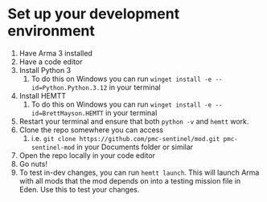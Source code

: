 # Set up your development environment

1. Have Arma 3 installed
2. Have a code editor
3. Install Python 3
    1. To do this on Windows you can run `winget install -e --id=Python.Python.3.12` in your terminal
4. Install HEMTT
    1. To do this on Windows you can run `winget install -e --id=BrettMayson.HEMTT` in your terminal
5. Restart your terminal and ensure that both `python -v` and `hemtt` work.
6. Clone the repo somewhere you can access
    1. i.e. `git clone https://github.com/pmc-sentinel/mod.git pmc-sentinel-mod` in your Documents folder or similar
7. Open the repo locally in your code editor
8. Go nuts!
9. To test in-dev changes, you can run `hemtt launch`. This will launch Arma with all mods that the mod depends on into a testing mission file in Eden. Use this to test your changes.
